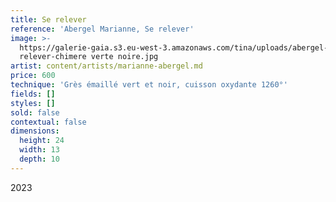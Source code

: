 ```yaml
---
title: Se relever
reference: 'Abergel Marianne, Se relever'
image: >-
  https://galerie-gaia.s3.eu-west-3.amazonaws.com/tina/uploads/abergel-marianne/galerie-gaia-marianne-abergel-se
  relever-chimere verte noire.jpg
artist: content/artists/marianne-abergel.md
price: 600
technique: 'Grès émaillé vert et noir, cuisson oxydante 1260°'
fields: []
styles: []
sold: false
contextual: false
dimensions:
  height: 24
  width: 13
  depth: 10
---
```


2023
